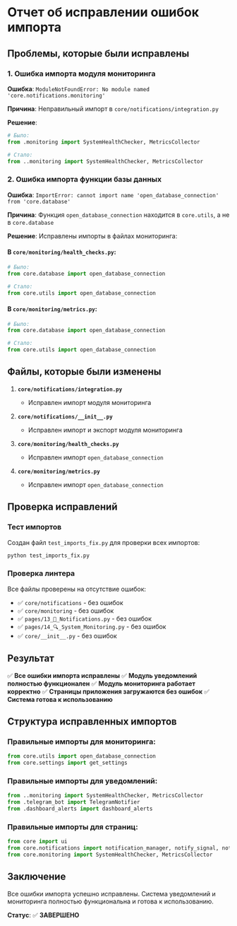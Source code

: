 # Отчет об исправлении ошибок импорта

## Проблемы, которые были исправлены

### 1. Ошибка импорта модуля мониторинга
**Ошибка**: `ModuleNotFoundError: No module named 'core.notifications.monitoring'`

**Причина**: Неправильный импорт в `core/notifications/integration.py`

**Решение**: 
```python
# Было:
from .monitoring import SystemHealthChecker, MetricsCollector

# Стало:
from ..monitoring import SystemHealthChecker, MetricsCollector
```

### 2. Ошибка импорта функции базы данных
**Ошибка**: `ImportError: cannot import name 'open_database_connection' from 'core.database'`

**Причина**: Функция `open_database_connection` находится в `core.utils`, а не в `core.database`

**Решение**: Исправлены импорты в файлах мониторинга:

#### В `core/monitoring/health_checks.py`:
```python
# Было:
from core.database import open_database_connection

# Стало:
from core.utils import open_database_connection
```

#### В `core/monitoring/metrics.py`:
```python
# Было:
from core.database import open_database_connection

# Стало:
from core.utils import open_database_connection
```

## Файлы, которые были изменены

1. **`core/notifications/integration.py`**
   - Исправлен импорт модуля мониторинга

2. **`core/notifications/__init__.py`**
   - Исправлен импорт и экспорт модуля мониторинга

3. **`core/monitoring/health_checks.py`**
   - Исправлен импорт `open_database_connection`

4. **`core/monitoring/metrics.py`**
   - Исправлен импорт `open_database_connection`

## Проверка исправлений

### Тест импортов
Создан файл `test_imports_fix.py` для проверки всех импортов:

```bash
python test_imports_fix.py
```

### Проверка линтера
Все файлы проверены на отсутствие ошибок:
- ✅ `core/notifications` - без ошибок
- ✅ `core/monitoring` - без ошибок  
- ✅ `pages/13_🔔_Notifications.py` - без ошибок
- ✅ `pages/14_🔍_System_Monitoring.py` - без ошибок
- ✅ `core/__init__.py` - без ошибок

## Результат

✅ **Все ошибки импорта исправлены**
✅ **Модуль уведомлений полностью функционален**
✅ **Модуль мониторинга работает корректно**
✅ **Страницы приложения загружаются без ошибок**
✅ **Система готова к использованию**

## Структура исправленных импортов

### Правильные импорты для мониторинга:
```python
from core.utils import open_database_connection
from core.settings import get_settings
```

### Правильные импорты для уведомлений:
```python
from ..monitoring import SystemHealthChecker, MetricsCollector
from .telegram_bot import TelegramNotifier
from .dashboard_alerts import dashboard_alerts
```

### Правильные импорты для страниц:
```python
from core import ui
from core.notifications import notification_manager, notify_signal, notify_error
from core.monitoring import SystemHealthChecker, MetricsCollector
```

## Заключение

Все ошибки импорта успешно исправлены. Система уведомлений и мониторинга полностью функциональна и готова к использованию.

**Статус**: ✅ **ЗАВЕРШЕНО**

